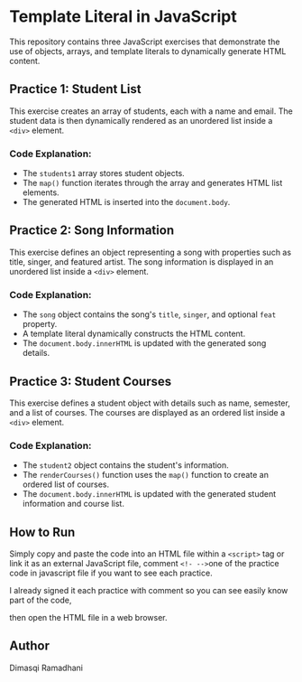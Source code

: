 # Template Literal in JavaScript

This repository contains three JavaScript exercises that demonstrate the use of objects, arrays, and template literals to dynamically generate HTML content.

## Practice 1: Student List

This exercise creates an array of students, each with a name and email. The student data is then dynamically rendered as an unordered list inside a `<div>` element.

### Code Explanation:
- The `students1` array stores student objects.
- The `map()` function iterates through the array and generates HTML list elements.
- The generated HTML is inserted into the `document.body`.

## Practice 2: Song Information

This exercise defines an object representing a song with properties such as title, singer, and featured artist. The song information is displayed in an unordered list inside a `<div>` element.

### Code Explanation:
- The `song` object contains the song's `title`, `singer`, and optional `feat` property.
- A template literal dynamically constructs the HTML content.
- The `document.body.innerHTML` is updated with the generated song details.

## Practice 3: Student Courses

This exercise defines a student object with details such as name, semester, and a list of courses. The courses are displayed as an ordered list inside a `<div>` element.

### Code Explanation:
- The `student2` object contains the student's information.
- The `renderCourses()` function uses the `map()` function to create an ordered list of courses.
- The `document.body.innerHTML` is updated with the generated student information and course list.

## How to Run
Simply copy and paste the code into an HTML file within a `<script>` tag or link it as an external JavaScript file, comment `<!- -->`one of the practice code in javascript file if you want to see each practice. 

I already signed it each practice with comment so you can see easily know part of the code, 

then open the HTML file in a web browser.

## Author
Dimasqi Ramadhani

